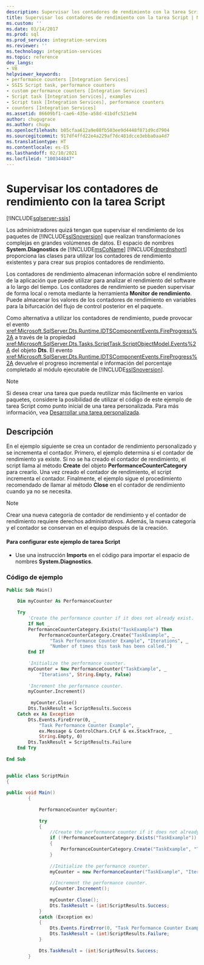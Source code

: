 ```yaml
---
description: Supervisar los contadores de rendimiento con la tarea Script
title: Supervisar los contadores de rendimiento con la tarea Script | Microsoft Docs
ms.custom: ''
ms.date: 03/14/2017
ms.prod: sql
ms.prod_service: integration-services
ms.reviewer: ''
ms.technology: integration-services
ms.topic: reference
dev_langs:
- VB
helpviewer_keywords:
- performance counters [Integration Services]
- SSIS Script task, performance counters
- custom performance counters [Integration Services]
- Script task [Integration Services], examples
- Script task [Integration Services], performance counters
- counters [Integration Services]
ms.assetid: 86609bf1-cae6-435e-a58d-41bdfc521e94
author: chugugrace
ms.author: chugu
ms.openlocfilehash: b05cfaa612a9e08fb503ee9d4448f871d9cd7904
ms.sourcegitcommit: 917df4ffd22e4a229af7dc481dcce3ebba0aa4d7
ms.translationtype: HT
ms.contentlocale: es-ES
ms.lasthandoff: 02/10/2021
ms.locfileid: "100344847"
---
```

# <a name="monitoring-performance-counters-with-the-script-task"></a>Supervisar los contadores de rendimiento con la tarea Script

[!INCLUDE[sqlserver-ssis](../../includes/applies-to-version/sqlserver-ssis.md)]


  Los administradores quizá tengan que supervisar el rendimiento de los paquetes de [!INCLUDE[ssISnoversion](../../includes/ssisnoversion-md.md)] que realizan transformaciones complejas en grandes volúmenes de datos. El espacio de nombres **System.Diagnostics** de [!INCLUDE[msCoName](../../includes/msconame-md.md)] [!INCLUDE[dnprdnshort](../../includes/dnprdnshort-md.md)] proporciona las clases para utilizar los contadores de rendimiento existentes y para crear sus propios contadores de rendimiento.  
  
 Los contadores de rendimiento almacenan información sobre el rendimiento de la aplicación que puede utilizar para analizar el rendimiento del software a lo largo del tiempo. Los contadores de rendimiento se pueden supervisar de forma local o remota mediante la herramienta **Monitor de rendimiento**. Puede almacenar los valores de los contadores de rendimiento en variables para la bifurcación del flujo de control posterior en el paquete.  
  
 Como alternativa a utilizar los contadores de rendimiento, puede provocar el evento <xref:Microsoft.SqlServer.Dts.Runtime.IDTSComponentEvents.FireProgress%2A> a través de la propiedad <xref:Microsoft.SqlServer.Dts.Tasks.ScriptTask.ScriptObjectModel.Events%2A> del objeto **Dts**. El evento <xref:Microsoft.SqlServer.Dts.Runtime.IDTSComponentEvents.FireProgress%2A> devuelve el progreso incremental e información del porcentaje completado al módulo ejecutable de [!INCLUDE[ssISnoversion](../../includes/ssisnoversion-md.md)].  
  
> [!NOTE]  
>  Si desea crear una tarea que pueda reutilizar más fácilmente en varios paquetes, considere la posibilidad de utilizar el código de este ejemplo de tarea Script como punto inicial de una tarea personalizada. Para más información, vea [Desarrollar una tarea personalizada](../../integration-services/extending-packages-custom-objects/task/developing-a-custom-task.md).  
  
## <a name="description"></a>Descripción  
 En el ejemplo siguiente se crea un contador de rendimiento personalizado y se incrementa el contador. Primero, el ejemplo determina si el contador de rendimiento ya existe. Si no se ha creado el contador de rendimiento, el script llama al método **Create** del objeto **PerformanceCounterCategory** para crearlo. Una vez creado el contador de rendimiento, el script incrementa el contador. Finalmente, el ejemplo sigue el procedimiento recomendado de llamar al método **Close** en el contador de rendimiento cuando ya no se necesita.  
  
> [!NOTE]  
>  Crear una nueva categoría de contador de rendimiento y el contador de rendimiento requiere derechos administrativos. Además, la nueva categoría y el contador se conservan en el equipo después de la creación.  
  
#### <a name="to-configure-this-script-task-example"></a>Para configurar este ejemplo de tarea Script  
  
-   Use una instrucción **Imports** en el código para importar el espacio de nombres **System.Diagnostics**.  
  
### <a name="example-code"></a>Código de ejemplo  
  
```vb  
Public Sub Main()  
  
    Dim myCounter As PerformanceCounter  
  
    Try  
        'Create the performance counter if it does not already exist.  
        If Not _  
        PerformanceCounterCategory.Exists("TaskExample") Then  
            PerformanceCounterCategory.Create("TaskExample", _  
                "Task Performance Counter Example", "Iterations", _  
                "Number of times this task has been called.")  
        End If  
  
        'Initialize the performance counter.  
        myCounter = New PerformanceCounter("TaskExample", _  
            "Iterations", String.Empty, False)  
  
        'Increment the performance counter.  
        myCounter.Increment()  
  
         myCounter.Close()  
        Dts.TaskResult = ScriptResults.Success  
    Catch ex As Exception  
        Dts.Events.FireError(0, _  
            "Task Performance Counter Example", _  
            ex.Message & ControlChars.CrLf & ex.StackTrace, _  
            String.Empty, 0)  
        Dts.TaskResult = ScriptResults.Failure  
    End Try  
  
End Sub  
```  
  
```csharp  
  
public class ScriptMain  
{  
  
public void Main()  
        {  
  
            PerformanceCounter myCounter;  
  
            try  
            {  
                //Create the performance counter if it does not already exist.  
                if (!PerformanceCounterCategory.Exists("TaskExample"))  
                {  
                    PerformanceCounterCategory.Create("TaskExample", "Task Performance Counter Example", "Iterations", "Number of times this task has been called.");  
                }  
  
                //Initialize the performance counter.  
                myCounter = new PerformanceCounter("TaskExample", "Iterations", String.Empty, false);  
  
                //Increment the performance counter.  
                myCounter.Increment();  
  
                myCounter.Close();  
                Dts.TaskResult = (int)ScriptResults.Success;  
            }  
            catch (Exception ex)  
            {  
                Dts.Events.FireError(0, "Task Performance Counter Example", ex.Message + "\r" + ex.StackTrace, String.Empty, 0);  
                Dts.TaskResult = (int)ScriptResults.Failure;  
            }  
  
            Dts.TaskResult = (int)ScriptResults.Success;  
        }  
  
```  

